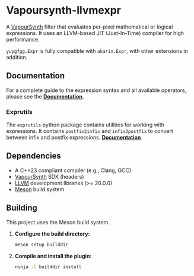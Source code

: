 # Vapoursynth-llvmexpr

A [VapourSynth](https://www.vapoursynth.com/) filter that evaluates per-pixel mathematical or logical expressions. It uses an LLVM-based JIT (Just-In-Time) compiler for high performance.

`yuygfgg.Expr` is fully compatible with `akarin.Expr`, with other extensions in addition.

## Documentation

For a complete guide to the expression syntax and all available operators, please see the [**Documentation**](docs/postfix.md).

### Exprutils

The `exprutils` python package contains utilities for working with expressions. It contains `postfix2infix` and `infix2postfix` to convert between infix and postfix expressions. [**Documentation**](docs/infix.md)

## Dependencies

*   A C++23 compliant compiler (e.g., Clang, GCC)
*   [VapourSynth](https://www.vapoursynth.com/) SDK (headers)
*   [LLVM](https://llvm.org/) development libraries (>= 20.0.0)
*   [Meson](https://mesonbuild.com/) build system

## Building

This project uses the Meson build system.

1.  **Configure the build directory:**
    ```sh
    meson setup builddir
    ```

2.  **Compile and install the plugin:**
    ```sh
    ninja -C builddir install
    ```

